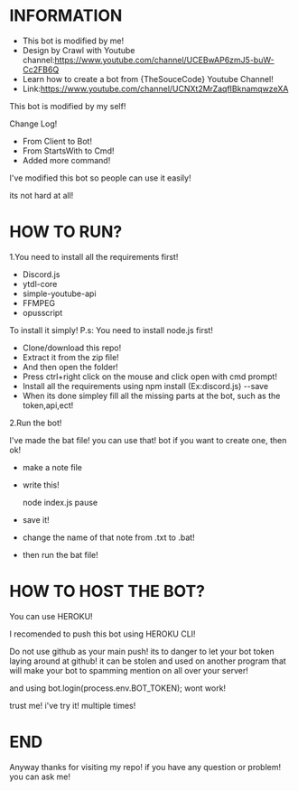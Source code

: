 # INFORMATION

* This bot is modified by me!
* Design by Crawl with Youtube channel:https://www.youtube.com/channel/UCEBwAP6zmJ5-buW-Cc2FB6Q
* Learn how to create a bot from {TheSouceCode} Youtube Channel!
* Link:https://www.youtube.com/channel/UCNXt2MrZaqfIBknamqwzeXA

This bot is modified by my self!

Change Log!
* From Client to Bot!
* From StartsWith to Cmd!
* Added more command!

I've modified this bot so people can use it easily!

its not hard at all!

# HOW TO RUN?

1.You need to install all the requirements first!
  * Discord.js
  * ytdl-core
  * simple-youtube-api
  * FFMPEG
  * opusscript
  
  To install it simply! P.s: You need to install node.js first!
  
  * Clone/download this repo!
  * Extract it from the zip file!
  * And then open the folder!
  * Press ctrl+right click on the mouse and click open with cmd prompt!
  * Install all the requirements using npm install (Ex:discord.js) --save
  * When its done simpley fill all the missing parts at the bot, such as the token,api,ect!
  
2.Run the bot!

I've made the bat file! you can use that! bot if you want to create one, then ok!

  * make a note file
  * write this!
  
    node index.js
    pause
    
  * save it!
  * change the name of that note from .txt to .bat!
  * then run the bat file!
  
# HOW TO HOST THE BOT?

  You can use HEROKU!
  
  I recomended to push this bot using HEROKU CLI!
  
  Do not use github as your main push!
  its to danger to let your bot token laying around at github!
  it can be stolen and used on another program that will make your bot to spamming mention
  on all over your server!
  
  and using bot.login(process.env.BOT_TOKEN); wont work!
  
  trust me! i've try it! multiple times!
  
  # END
  
  Anyway thanks for visiting my repo!
  if you have any question or problem! you can ask me!
